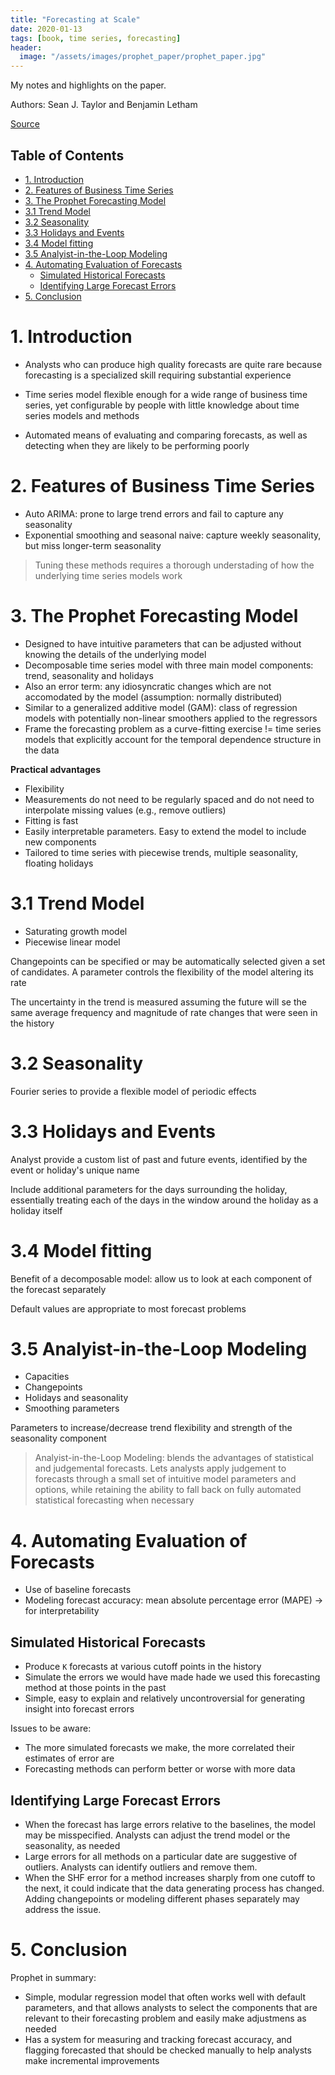 ```yaml
---
title: "Forecasting at Scale"
date: 2020-01-13
tags: [book, time series, forecasting]
header:
  image: "/assets/images/prophet_paper/prophet_paper.jpg"
---
```


My notes and highlights on the paper.

Authors: Sean J. Taylor and Benjamin Letham

[Source](https://peerj.com/preprints/3190.pdf)

## Table of Contents
- [1. Introduction](#1-introduction)
- [2. Features of Business Time Series](#2-features-of-business-time-series)
- [3. The Prophet Forecasting Model](#3-the-prophet-forecasting-model)
- [3.1 Trend Model](#31-trend-model)
- [3.2 Seasonality](#32-seasonality)
- [3.3 Holidays and Events](#33-holidays-and-events)
- [3.4 Model fitting](#34-model-fitting)
- [3.5 Analyist-in-the-Loop Modeling](#35-analyist-in-the-loop-modeling)
- [4. Automating Evaluation of Forecasts](#4-automating-evaluation-of-forecasts)
  - [Simulated Historical Forecasts](#simulated-historical-forecasts)
  - [Identifying Large Forecast Errors](#identifying-large-forecast-errors)
- [5. Conclusion](#5-conclusion)

# 1. Introduction

- Analysts who can produce high quality forecasts are quite rare because forecasting is a specialized skill requiring substantial experience

- Time series model flexible enough for a wide range of business time series, yet configurable by people with little knowledge about time series models and methods

- Automated means of evaluating and comparing forecasts, as well as detecting when they are likely to be performing poorly

# 2. Features of Business Time Series

- Auto ARIMA: prone to large trend errors and fail to capture any seasonality
- Exponential smoothing and seasonal naive: capture weekly seasonality, but miss longer-term seasonality

> Tuning these methods requires a thorough understading of how the underlying time series models work

# 3. The Prophet Forecasting Model

- Designed to have intuitive parameters that can be adjusted without knowing the details of the underlying model
- Decomposable time series model with three main model components: trend, seasonality and holidays
- Also an error term: any idiosyncratic changes which are not accomodated by the model (assumption: normally distributed)
- Similar to a generalized additive model (GAM): class of regression models with potentially non-linear smoothers applied to the regressors
- Frame the forecasting problem as a curve-fitting exercise != time series models that explicitly account for the temporal dependence structure in the data

**Practical advantages**
- Flexibility
- Measurements do not need to be regularly spaced and do not need to interpolate missing values (e.g., remove outliers)
- Fitting is fast
- Easily interpretable parameters. Easy to extend the model to include new components
- Tailored to time series with piecewise trends, multiple seasonality, floating holidays

# 3.1 Trend Model
- Saturating growth model
- Piecewise linear model

Changepoints can be specified or may be automatically selected given a set of candidates. A parameter controls the flexibility of the model altering its rate

The uncertainty in the trend is measured assuming the future will se the same average frequency and magnitude of rate changes that were seen in the history

# 3.2 Seasonality
Fourier series to provide a flexible model of periodic effects

# 3.3 Holidays and Events
Analyst provide a custom list of past and future events, identified by the event or holiday's unique name

Include additional parameters for the days surrounding the holiday, essentially treating each of the days in the window around the holiday as a holiday itself

# 3.4 Model fitting
Benefit of a decomposable model: allow us to look at each component of the forecast separately

Default values are appropriate to most forecast problems

# 3.5 Analyist-in-the-Loop Modeling
- Capacities
- Changepoints
- Holidays and seasonality
- Smoothing parameters

Parameters to increase/decrease trend flexibility and strength of the seasonality component

> Analyist-in-the-Loop Modeling: blends the advantages of statistical and judgemental forecasts. Lets analysts apply judgement to forecasts through a small set of intuitive model parameters and options, while retaining the ability to fall back on fully automated statistical forecasting when necessary

# 4. Automating Evaluation of Forecasts
- Use of baseline forecasts
- Modeling forecast accuracy: mean absolute percentage error (MAPE) -> for interpretability

## Simulated Historical Forecasts
- Produce `K` forecasts at various cutoff points in the history
- Simulate the errors we would have made hade we used this forecasting method at those points in the past
- Simple, easy to explain and relatively uncontroversial for generating insight into forecast errors

Issues to be aware:
- The more simulated forecasts we make, the more correlated their estimates of error are
- Forecasting methods can perform better or worse with more data

## Identifying Large Forecast Errors
- When the forecast has large errors relative to the baselines, the model may be misspecified. Analysts can adjust the trend model or the seasonality, as needed
- Large errors for all methods on a particular date are suggestive of outliers. Analysts can identify outliers and remove them.
- When the SHF error for a method increases sharply from one cutoff to the next, it could indicate that the data generating process has changed. Adding changepoints or modeling different phases separately may address the issue.

# 5. Conclusion
Prophet in summary:
- Simple, modular regression model that often works well with default parameters, and that allows analysts to select the components that are relevant to their forecasting problem and easily make adjustmens as needed
- Has a system for measuring and tracking forecast accuracy, and flagging forecasted that should be checked manually to help analysts make incremental improvements